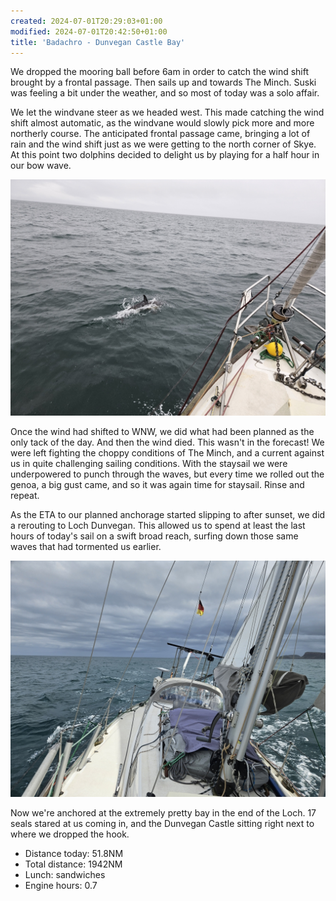```yaml
---
created: 2024-07-01T20:29:03+01:00
modified: 2024-07-01T20:42:50+01:00
title: 'Badachro - Dunvegan Castle Bay'
---
```


We dropped the mooring ball before 6am in order to catch the wind shift brought by a frontal passage. Then sails up and towards The Minch. Suski was feeling a bit under the weather, and so most of today was a solo affair.

We let the windvane steer as we headed west. This made catching the wind shift almost automatic, as the windvane would slowly pick more and more northerly course. The anticipated frontal passage came, bringing a lot of rain and the wind shift just as we were getting to the north corner of Skye. At this point two dolphins decided to delight us by playing for a half hour in our bow wave.

![Image](../2024/0bd460225a9ca9a48ada4d29f68e4fb7.jpg) 

Once the wind had shifted to WNW, we did what had been planned as the only tack of the day. And then the wind died. This wasn't in the forecast!
We were left fighting the choppy conditions of The Minch, and a current against us in quite challenging sailing conditions. With the staysail we were underpowered to punch through the waves, but every time we rolled out the genoa, a big gust came, and so it was again time for staysail. Rinse and repeat.

As the ETA to our planned anchorage started slipping to after sunset, we did a rerouting to Loch Dunvegan. This allowed us to spend at least the last hours of today's sail on a swift broad reach, surfing down those same waves that had tormented us earlier.

![Image](../2024/a5a9d7ceefa005a1cdd8f65d54f2c6b8.jpg) 

Now we're anchored at the extremely pretty bay in the end of the Loch. 17 seals stared at us coming in, and the Dunvegan Castle sitting right next to where we dropped the hook.

* Distance today: 51.8NM
* Total distance: 1942NM
* Lunch: sandwiches
* Engine hours: 0.7

